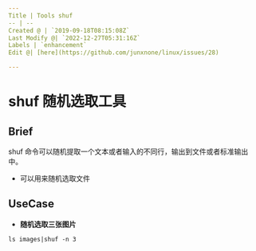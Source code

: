 ```yaml
---
Title | Tools shuf
-- | --
Created @ | `2019-09-18T08:15:08Z`
Last Modify @| `2022-12-27T05:31:16Z`
Labels | `enhancement`
Edit @| [here](https://github.com/junxnone/linux/issues/28)

---
```

# shuf 随机选取工具

## Brief

shuf 命令可以随机提取一个文本或者输入的不同行，输出到文件或者标准输出中。

- 可以用来随机选取文件

## UseCase

- **随机选取三张图片**

```
ls images|shuf -n 3
```
